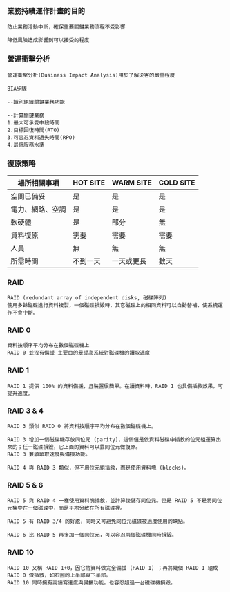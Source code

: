 ### 業務持續運作計畫的目的
```
防止業務活動中斷，確保重要關鍵業務流程不受影響

降低風險造成影響到可以接受的程度

```
### 營運衝擊分析
```
營運衝擊分析(Business Impact Analysis)用於了解災害的嚴重程度

BIA步驟

--識別組織關鍵業務功能

--計算關鍵業務
1.最大可承受中段時間
2.目標回復時間(RTO)
3.可容忍資料遺失時間(RPO)
4.最低服務水準
```
### 復原策略
|場所相關事項|HOT SITE |WARM SITE|COLD SITE|
|-----------|------------|-------|--------|
|空間已備妥|是|是|是|
|電力、網路、空調|是|是|是|
|軟硬體|是|部分|無|
|資料復原|需要|需要|需要|
|人員|無|無|無|
|所需時間|不到一天|一天或更長|數天|

### RAID
```
RAID (redundant array of independent disks, 磁碟陣列) 
使用多餘磁碟進行資料複製，一個磁碟損毀時，其它磁碟上的相同資料可以自動替補，使系統運作不會中斷。
```
### RAID 0
```
資料按順序平均分布在數個磁碟機上
RAID 0 並沒有備援 主要目的是提高系統對磁碟機的讀取速度
```
### RAID 1 
```
RAID 1 提供 100% 的資料備援，且裝置很簡單。在讀資料時，RAID 1 也具備插敘效果，可提升速度。
```
### RAID 3 & 4
```
RAID 3 類似 RAID 0 將資料按順序平均分布在數個磁碟機上。

RAID 3 增加一個磁碟機存放同位元 (parity)，這個值是依資料磁碟中插敘的位元組運算出來的；任一磁碟損毀，它上面的資料可以靠同位元做復原。
RAID 3 兼顧讀取速度與備援功能。

RAID 4 與 RAID 3 類似，但不用位元組插敘，而是使用資料塊 (blocks)。
```
### RAID 5 & 6
```
RAID 5 與 RAID 4 一樣使用資料塊插敘，並計算後儲存同位元。但是 RAID 5 不是將同位元集中在一個磁碟中，而是平均分散在所有磁碟裡。

RAID 5 有 RAID 3/4 的好處，同時又可避免同位元磁碟被過度使用的缺點。

RAID 6 比 RAID 5 再多加一個同位元，可以容忍兩個磁碟機同時損毀。
```
### RAID 10
```
RAID 10 又稱 RAID 1+0，因它將資料做完全備援 (RAID 1) ；再將幾個 RAID 1 組成 RAID 0 做插敘，如右圖的上半部與下半部。
RAID 10 同時擁有高讀寫速度與備援功能。也容忍超過一台磁碟機損毀。
```




